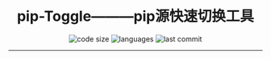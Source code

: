 <h1 align="center">pip-Toggle———pip源快速切换工具</h1>
<p align="center">
  <img src="https://img.shields.io/github/languages/code-size/codebhc/pip-Toggle" alt="code size"/>
  <img src="https://img.shields.io/badge/Python-3.11-blue" alt="languages"/>
  <img src="https://img.shields.io/github/last-commit/codebhc/pip-Toggle" alt="last commit"/><br>
</p>
<hr>
